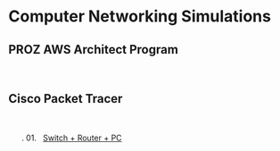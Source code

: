 <h1>Computer Networking Simulations</h1>

<h2>PROZ AWS Architect Program</h2>
<br>


<h2>Cisco Packet Tracer</h2>
<br>

&nbsp;&nbsp;&nbsp;&nbsp;&nbsp;&nbsp;. 01.&nbsp;&nbsp;&nbsp;[Switch + Router + PC ](https://github.com/RosanaFSS/Computer_Networking_Simulations/blob/main/01.%20Cisco%20Packet%20Tracer%20Simulation.md)

<br>

